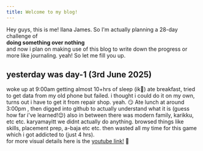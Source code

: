 ```yaml
---
title: Welcome to my blog!
---
```

Hey guys, this is me! Ilana James.
So I'm actually planning a 28-day challenge of <br> **doing something over nothing** <br> and now i plan on making use of this blog to write down the progress or more like journaling. yeah!
So let me fill you up. 
## yesterday was day-1 (3rd June 2025)
woke up at 9:00am getting almost 10+hrs of sleep (ik😬) ate breakfast, tried to get data from my old phone but failed. i thought i could do it on my own, turns out i have to get it from repair shop. yeah. 😏
Ate lunch at around 3:00pm , then digged into github to actually understand what it is (guess how far i've learned!😌) 
also in between there was modern family, karikku, etc etc.
karyamayitt we didnt actually do anything. browsed things like skills, placement prep, a-baja etc etc. 
then wasted all my time for this game which i got addicted to (just 4 hrs). <br>
for more visual details here is the [youtube link!](https://youtube.com/shorts/x0l1uKqnjzE?si=QdWsKzpM2AlpYdmS) 🌝
